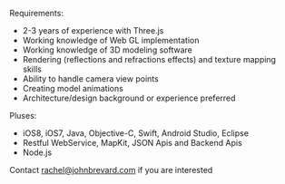 Requirements:
- 2-3 years of experience with Three.js
- Working knowledge of Web GL implementation 
- Working knowledge of 3D modeling software 
- Rendering (reflections and refractions effects) and texture mapping skills
- Ability to handle camera view points
- Creating model animations
- Architecture/design background or experience preferred 

Pluses:
- iOS8, iOS7, Java, Objective-C, Swift, Android Studio, Eclipse
- Restful WebService, MapKit, JSON Apis and Backend Apis
- Node.js

Contact rachel@johnbrevard.com if you are interested
